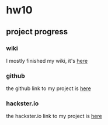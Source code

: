 # hw10

## project progress

### wiki
I mostly finished my wiki, it's [here](https://elinux.org/ECE434_Project_-_Audio_Spectrum_Display)

### github
the github link to my project is [here](https://github.com/dfirestorm/bone-audio-display)

### hackster.io
the hackster.io link to my project is [here](https://www.hackster.io/donald-hau/beagleboard-audio-spectrum-display-6a0568)
